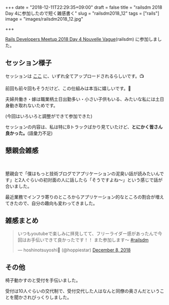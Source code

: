 +++
date = "2018-12-11T22:29:35+09:00"
draft = false
title = "railsdm 2018 Day 4に参加したので短く雑感書く"
slug = "railsdm2018_12"
tags = ["rails"]
image = "images/railsdm2018_12.jpg"

+++

[Rails Developers Meetup 2018 Day 4 Nouvelle Vague](https://techplay.jp/event/702297)(railsdm) に参加しました。

<!--more-->

## セッション様子

セッションは [ここ](https://www.youtube.com/channel/UCQQNe35bxNXgj57TBJvb1mQ) に、いずれ全てアップロードされるらしいです。📺

前回も前々回もそうだけど、この仕組みは本当に嬉しいです。🙏

夫婦共働き・嫁は職業柄土日出勤多い・小さい子供もいる、みたいな私には土日身動き取れないためです。 

(今回はいろいろと調整ができて参加できた)

セッションの内容は、私は特にBトラックばかり見ていたけど、**とにかく皆さん良かった。**(語彙力不足)

## 懇親会雑感

<br>

懇親会で「僕はもっと技術ブログでアプリケーションの泥臭い話が読みたいんです」と2人ぐらいの初対面の人に話したら「そうですよね〜」という感じで話が合いました。

最近業務でインフラ寄りのところからアプリケーション的なところの割合が増えてきたので、自分の趣向も変わってきました。


## 雑感まとめ

<blockquote class="twitter-tweet" data-lang="en"><p lang="ja" dir="ltr">いつもyoutubeで楽しみに拝見してて、フリーライダー感があったんで今回はお手伝いできて良かったです！！ また参加します〜 <a href="https://twitter.com/hashtag/railsdm?src=hash&amp;ref_src=twsrc%5Etfw">#railsdm</a></p>&mdash; hoshinotsuyoshi🐝 (@hoppiestar) <a href="https://twitter.com/hoppiestar/status/1071402756542349312?ref_src=twsrc%5Etfw">December 8, 2018</a></blockquote>
<script async src="https://platform.twitter.com/widgets.js" charset="utf-8"></script>


## その他

椅子動かすのと受付を手伝いました。

受付は10人ぐらいの交代制で、受付交代した人はなんと同僚の奥さんだということを聞かされびっくりしました。


<script type="text/javascript" src="/js/prism.js" async></script>
